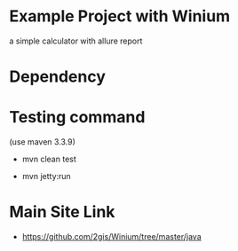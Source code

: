 # Example Project with Winium
a simple calculator with allure report

# Dependency 

# Testing command 
(use maven 3.3.9)

- mvn clean test 

- mvn jetty:run 

# Main Site Link  

- https://github.com/2gis/Winium/tree/master/java
